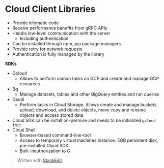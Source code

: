 
# Cloud Client Libraries

- Provide idiomatic code
- Receive performance benefits from gRPC APIs
- Handle low-level communication with the server
	- Including authentication
- Can be installed through npm, pip package managers
- Provide retry for network requests
- Authentication is fully managed by the library

**SDKs**
- Gcloud
	- Allows to perform comon tasks on GCP and create and manage GCP resources
- Bq
	- Manage datasets, tables and other BigQuery entities and run queries
- Gsutil
	- Perform tasks in Cloud Storage. Allows create and manage buckets, upload, download, and delete objects, move copy and rename objects and access stored data
- Cloud SDK can be install on-permise and needs to be initialized `gcloud init`
- Cloud Shell
	- Browser-based command-line-tool
	- Access to temporary virtual machines instance. 5GB persistent disk, pre-installed Cloud SDK
	- Built-inauthorization to G
> Written with [StackEdit](https://stackedit.io/).
<!--stackedit_data:
eyJoaXN0b3J5IjpbLTg3NTU2MjQ3OF19
-->